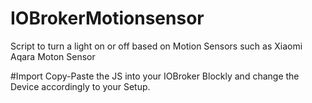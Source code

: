 # IOBrokerMotionsensor
Script to turn a light on or off based on Motion Sensors such as Xiaomi Aqara Moton Sensor


#Import
Copy-Paste the JS into your IOBroker Blockly and change the Device accordingly to your Setup.
